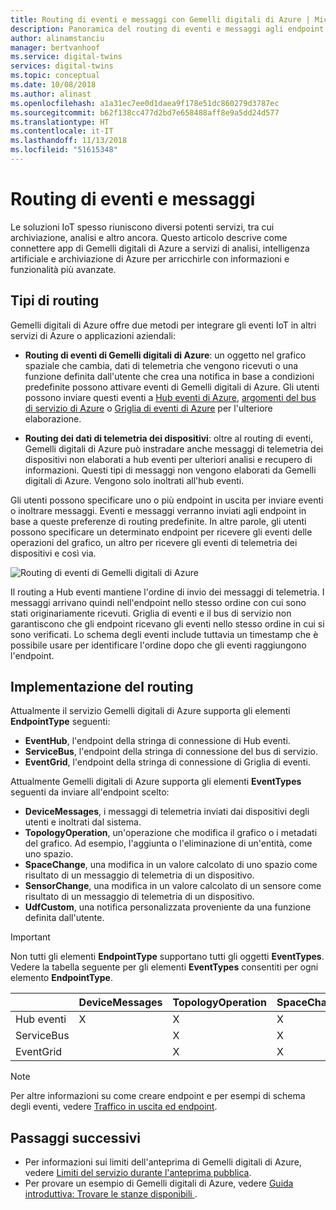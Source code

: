 ```yaml
---
title: Routing di eventi e messaggi con Gemelli digitali di Azure | Microsoft Docs
description: Panoramica del routing di eventi e messaggi agli endpoint di servizio con Gemelli digitali di Azure
author: alinamstanciu
manager: bertvanhoof
ms.service: digital-twins
services: digital-twins
ms.topic: conceptual
ms.date: 10/08/2018
ms.author: alinast
ms.openlocfilehash: a1a31ec7ee0d1daea9f178e51dc860279d3787ec
ms.sourcegitcommit: b62f138cc477d2bd7e658488aff8e9a5dd24d577
ms.translationtype: HT
ms.contentlocale: it-IT
ms.lasthandoff: 11/13/2018
ms.locfileid: "51615348"
---
```

# <a name="routing-events-and-messages"></a>Routing di eventi e messaggi

Le soluzioni IoT spesso riuniscono diversi potenti servizi, tra cui archiviazione, analisi e altro ancora. Questo articolo descrive come connettere app di Gemelli digitali di Azure a servizi di analisi, intelligenza artificiale e archiviazione di Azure per arricchirle con informazioni e funzionalità più avanzate.

## <a name="route-types"></a>Tipi di routing  

Gemelli digitali di Azure offre due metodi per integrare gli eventi IoT in altri servizi di Azure o applicazioni aziendali:

* **Routing di eventi di Gemelli digitali di Azure**: un oggetto nel grafico spaziale che cambia, dati di telemetria che vengono ricevuti o una funzione definita dall'utente che crea una notifica in base a condizioni predefinite possono attivare eventi di Gemelli digitali di Azure. Gli utenti possono inviare questi eventi a [Hub eventi di Azure](https://azure.microsoft.com/services/event-hubs/), [argomenti del bus di servizio di Azure](https://azure.microsoft.com/services/service-bus/) o [Griglia di eventi di Azure](https://azure.microsoft.com/services/event-grid/) per l'ulteriore elaborazione.

* **Routing dei dati di telemetria dei dispositivi**: oltre al routing di eventi, Gemelli digitali di Azure può instradare anche messaggi di telemetria dei dispositivi non elaborati a hub eventi per ulteriori analisi e recupero di informazioni. Questi tipi di messaggi non vengono elaborati da Gemelli digitali di Azure. Vengono solo inoltrati all'hub eventi.

Gli utenti possono specificare uno o più endpoint in uscita per inviare eventi o inoltrare messaggi. Eventi e messaggi verranno inviati agli endpoint in base a queste preferenze di routing predefinite. In altre parole, gli utenti possono specificare un determinato endpoint per ricevere gli eventi delle operazioni del grafico, un altro per ricevere gli eventi di telemetria dei dispositivi e così via.

![Routing di eventi di Gemelli digitali di Azure][1]

Il routing a Hub eventi mantiene l'ordine di invio dei messaggi di telemetria. I messaggi arrivano quindi nell'endpoint nello stesso ordine con cui sono stati originariamente ricevuti. Griglia di eventi e il bus di servizio non garantiscono che gli endpoint ricevano gli eventi nello stesso ordine in cui si sono verificati. Lo schema degli eventi include tuttavia un timestamp che è possibile usare per identificare l'ordine dopo che gli eventi raggiungono l'endpoint.

## <a name="route-implementation"></a>Implementazione del routing

Attualmente il servizio Gemelli digitali di Azure supporta gli elementi **EndpointType** seguenti:

* **EventHub**, l'endpoint della stringa di connessione di Hub eventi.
* **ServiceBus**, l'endpoint della stringa di connessione del bus di servizio.
* **EventGrid**, l'endpoint della stringa di connessione di Griglia di eventi.

Attualmente Gemelli digitali di Azure supporta gli elementi **EventTypes** seguenti da inviare all'endpoint scelto:

* **DeviceMessages**, i messaggi di telemetria inviati dai dispositivi degli utenti e inoltrati dal sistema.
* **TopologyOperation**, un'operazione che modifica il grafico o i metadati del grafico. Ad esempio, l'aggiunta o l'eliminazione di un'entità, come uno spazio.
* **SpaceChange**, una modifica in un valore calcolato di uno spazio come risultato di un messaggio di telemetria di un dispositivo.
* **SensorChange**, una modifica in un valore calcolato di un sensore come risultato di un messaggio di telemetria di un dispositivo.
* **UdfCustom**, una notifica personalizzata proveniente da una funzione definita dall'utente.

> [!IMPORTANT]  
> Non tutti gli elementi **EndpointType** supportano tutti gli oggetti **EventTypes**.
> Vedere la tabella seguente per gli elementi **EventTypes** consentiti per ogni elemento **EndpointType**.

|             | DeviceMessages | TopologyOperation | SpaceChange | SensorChange | UdfCustom |
| ----------- | -------------- | ----------------- | ----------- | ------------ | --------- |
| Hub eventi|     X          |         X         |     X       |      X       |   X       |
| ServiceBus|              |         X         |     X       |      X       |   X       |
| EventGrid|               |         X         |     X       |      X       |   X       |

>[!NOTE]  
>Per altre informazioni su come creare endpoint e per esempi di schema degli eventi, vedere [Traffico in uscita ed endpoint](how-to-egress-endpoints.md).

## <a name="next-steps"></a>Passaggi successivi

- Per informazioni sui limiti dell'anteprima di Gemelli digitali di Azure, vedere [Limiti del servizio durante l'anteprima pubblica](concepts-service-limits.md).
- Per provare un esempio di Gemelli digitali di Azure, vedere [Guida introduttiva: Trovare le stanze disponibili ](quickstart-view-occupancy-dotnet.md).

<!-- Images -->
[1]: media/concepts/digital-twins-events-routing.png
